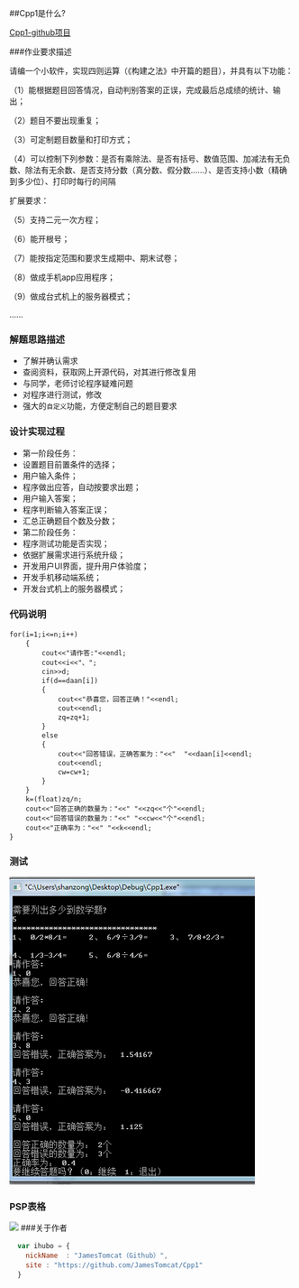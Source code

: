 
##Cpp1是什么?

[Cpp1-github项目](https://github.com/JamesTomcat/Cpp1)

###作业要求描述

请编一个小软件，实现四则运算（《构建之法》中开篇的题目），并具有以下功能：

（1）能根据题目回答情况，自动判别答案的正误，完成最后总成绩的统计、输出；

（2）题目不要出现重复；

（3）可定制题目数量和打印方式；

（4）可以控制下列参数：是否有乘除法、是否有括号、数值范围、加减法有无负数、除法有无余数、是否支持分数（真分数、假分数......）、是否支持小数（精确到多少位）、打印时每行的间隔

扩展要求：

（5）支持二元一次方程；

（6）能开根号；

（7）能按指定范围和要求生成期中、期末试卷；

（8）做成手机app应用程序；

（9）做成台式机上的服务器模式；

......

### 解题思路描述

* 了解并确认需求
* 查阅资料，获取网上开源代码，对其进行修改复用
* 与同学，老师讨论程序疑难问题
* 对程序进行测试，修改
* 强大的`自定义`功能，方便定制自己的题目要求

### 设计实现过程

* 第一阶段任务：
 * 设置题目前置条件的选择；
 * 用户输入条件；
 * 程序做出应答，自动按要求出题；
 * 用户输入答案；
 * 程序判断输入答案正误；
 * 汇总正确题目个数及分数；
* 第二阶段任务：
 * 程序测试功能是否实现；
 * 依据扩展需求进行系统升级；
 * 开发用户UI界面，提升用户体验度；
 * 开发手机移动端系统；
 * 开发台式机上的服务器模式；

### 代码说明
```
for(i=1;i<=n;i++)
    {
        cout<<"请作答:"<<endl;
        cout<<i<<"、";
        cin>>d;
        if(d==daan[i])
        {
            cout<<"恭喜您，回答正确！"<<endl;
            cout<<endl;
            zq=zq+1;
        }
        else
        {
            cout<<"回答错误，正确答案为："<<"  "<<daan[i]<<endl;
            cout<<endl;
            cw=cw+1;
        }
    }
    k=(float)zq/n;
    cout<<"回答正确的数量为："<<" "<<zq<<"个"<<endl;
    cout<<"回答错误的数量为："<<" "<<cw<<"个"<<endl;
    cout<<"正确率为："<<" "<<k<<endl;
}

```


### 测试
![](https://github.com/JamesTomcat/Cpp1/blob/master/test/test1.png)


### PSP表格

![](https://github.com/lianxiaowei/calculator/blob/master/PSP%E8%A1%A8%E6%A0%BC.png)
###关于作者

```javascript
  var ihubo = {
    nickName  : "JamesTomcat（Github）",
    site : "https://github.com/JamesTomcat/Cpp1"
  }
```
